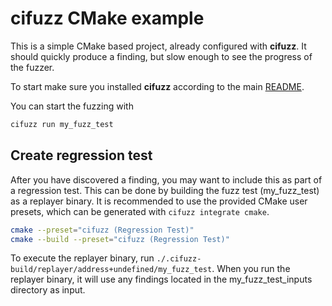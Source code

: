 # cifuzz CMake example
This is a simple CMake based project, already configured with 
**cifuzz**. It should quickly produce a finding, but slow enough to 
see the progress of the fuzzer.

To start make sure you installed **cifuzz** according to the 
main [README](../../README.md).

You can start the fuzzing with
```bash
cifuzz run my_fuzz_test
```

## Create regression test
After you have discovered a finding, you may want to include this as
part of a regression test. This can be done by building the fuzz test
(my_fuzz_test) as a replayer binary. It is recommended to use the
provided CMake user presets, which can be generated with `cifuzz integrate cmake`.

```bash
cmake --preset="cifuzz (Regression Test)"
cmake --build --preset="cifuzz (Regression Test)"
```

To execute the replayer binary, run `./.cifuzz-build/replayer/address+undefined/my_fuzz_test`.
When you run the replayer binary, it will use any findings located in
the my_fuzz_test_inputs directory as input. 
